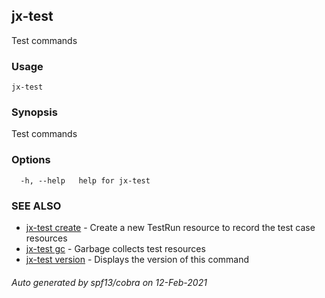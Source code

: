 ## jx-test

Test commands

### Usage

```
jx-test
```

### Synopsis

Test commands

### Options

```
  -h, --help   help for jx-test
```

### SEE ALSO

* [jx-test create](jx-test_create.md)	 - Create a new TestRun resource to record the test case resources
* [jx-test gc](jx-test_gc.md)	 - Garbage collects test resources
* [jx-test version](jx-test_version.md)	 - Displays the version of this command

###### Auto generated by spf13/cobra on 12-Feb-2021
